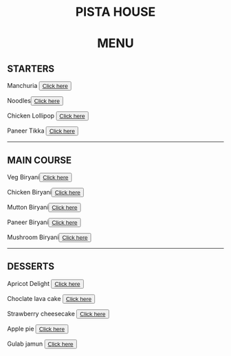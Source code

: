 <html>
<title>restaurant menu</title>
<body>
<h1 style="text-align:center;">PISTA HOUSE</h1>
<h1 style="text-align:center;">MENU</h1>
<h2> STARTERS</h2>
<p>Manchuria <button><a href="https://en.wikipedia.org/wiki/Manchurian_(dish)"target="_blank">Click here</a></button></p>
<p> Noodles<button><a href="https://en.wikipedia.org/wiki/Instant_noodles"target="_blank">Click here</a></button></p>
<p> Chicken Lollipop <button><a href="https://en.wikipedia.org/wiki/Chicken_lollipop"target="_blank">Click here</a></button></p>
<p> Paneer Tikka <button><a href="https://en.wikipedia.org/wiki/Paneer_tikka#:~:text=Paneer%20tikka%20or%20Paneer%20Soola,countries%20with%20an%20Indian%20diaspora."target="_blank">Click here</a></button></p><hr>
<h2> MAIN COURSE</h2>
<p>Veg Biryani<button><a href="https://www.yummytummyaarthi.com/vegetable-biryani-recipe-vegetable/"target="_blank">Click here</a></button> </p>
<p>Chicken Biryani<button><a href="https://www.indianhealthyrecipes.com/chicken-biryani-recipe/"target="_blank">Click here</a></button></p>
<p>Mutton Biryani<button><a href="https://www.indianhealthyrecipes.com/mutton-biryani/"target="_blank">Click here</a></button></p>
<p>Paneer Biryani<button><a href="https://www.indianhealthyrecipes.com/paneer-biryani/"target="_blank">Click here</a></button></p>
<p>Mushroom Biryani<button><a href="https://www.yummytummyaarthi.com/mushroom-biryani-recipe-kalan/"target="_blank">Click here</a></button></p><hr>
<h2>DESSERTS</h2>
<p>Apricot Delight <button><a href="https://en.wikipedia.org/wiki/Apricot"target="_blank">Click here</a></button> </p>
<p>Choclate lava cake <button><a href="https://en.wikipedia.org/wiki/Molten_chocolate_cake#:~:text=Molten%20chocolate%20cake%20or%20runny,cake%2C%20or%20simply%20lava%20cake."target="_blank">Click here</a></button> </p>
<p>Strawberry cheesecake <button><a href="https://en.wikipedia.org/wiki/Cheesecake"target="_blank">Click here</a></button> </p>
<p>Apple pie <button><a href="https://en.wikipedia.org/wiki/Apple_pie#:~:text=An%20apple%20pie%20is%20a,(woven%20of%20crosswise%20strips)."target="_blank">Click here</a></button> </p>
<p>Gulab jamun <button><a href="https://en.wikipedia.org/wiki/Gulab_jamun#:~:text=Gulab%20jamun%20gets%20its%20brownish,jamun%20or%20"black%20jamun"."target="_blank">Click here</a></button> </p>
</body>
</html>
